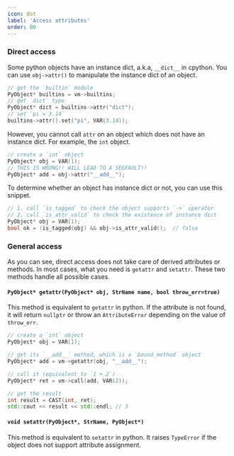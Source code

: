 ```yaml
---
icon: dot
label: 'Access attributes'
order: 80
---
```


### Direct access

Some python objects have an instance dict, a.k.a, `__dict__` in cpython.
You can use `obj->attr()` to manipulate the instance dict of an object.

```cpp
// get the `builtin` module
PyObject* builtins = vm->builtins;
// get `dict` type
PyObject* dict = builtins->attr("dict");
// set `pi = 3.14`
builtins->attr().set("pi", VAR(3.14));
```

However, you cannot call `attr` on an object which does not have an instance dict.
For example, the `int` object.

```cpp
// create a `int` object
PyObject* obj = VAR(1);
// THIS IS WRONG!! WILL LEAD TO A SEGFAULT!!
PyObject* add = obj->attr("__add__");
```

To determine whether an object has instance dict or not, you can use this snippet.

```cpp
// 1. call `is_tagged` to check the object supports `->` operator
// 2. call `is_attr_valid` to check the existence of instance dict
PyObject* obj = VAR(1);
bool ok = !is_tagged(obj) && obj->is_attr_valid();  // false
```

### General access

As you can see, direct access does not take care of derived attributes or methods.
In most cases, what you need is `getattr` and `setattr`.
These two methods handle all possible cases.

#### `PyObject* getattr(PyObject* obj, StrName name, bool throw_err=true)`

This method is equivalent to `getattr` in python.
If the attribute is not found, it will return `nullptr`
or throw an `AttributeError` depending on the value of `throw_err`.

```cpp
// create a `int` object
PyObject* obj = VAR(1);

// get its `__add__` method, which is a `bound_method` object
PyObject* add = vm->getattr(obj, "__add__");

// call it (equivalent to `1 + 2`)
PyObject* ret = vm->call(add, VAR(2));

// get the result
int result = CAST(int, ret);
std::cout << result << std::endl; // 3
```

#### `void setattr(PyObject*, StrName, PyObject*)`

This method is equivalent to `setattr` in python.
It raises `TypeError` if the object does not support attribute assignment.
